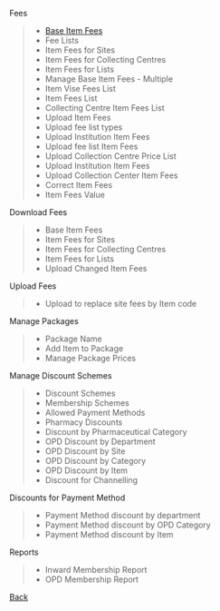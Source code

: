 Fees
> * [Base Item Fees](https://github.com/hmislk/hmis/wiki/Base-Item-Fees)
> * Fee Lists
> * Item Fees for Sites
> * Item Fees for Collecting Centres
> * Item Fees for Lists
> * Manage Base Item Fees - Multiple
> * Item Vise Fees List
> * Item Fees List
> * Collecting Centre Item Fees List
> * Upload Item Fees
> * Upload fee list types
> * Upload Institution Item Fees
> * Upload fee list Item Fees
> * Upload Collection Centre Price List
> * Upload Institution Item Fees
> * Upload Collection Center Item Fees
> * Correct Item Fees
> * Item Fees Value

Download Fees
> * Base Item Fees
> * Item Fees for Sites
> * Item Fees for Collecting Centres
> * Item Fees for Lists
> * Upload Changed Item Fees

Upload Fees
> * Upload to replace site fees by Item code

Manage Packages
> * Package Name
> * Add Item to Package
> * Manage Package Prices

Manage Discount Schemes
> * Discount Schemes
> * Membership Schemes
> * Allowed Payment Methods
> * Pharmacy Discounts
> * Discount by Pharmaceutical Category
> * OPD Discount by Department
> * OPD Discount by Site
> * OPD Discount by Category
> * OPD Discount by Item
> * Discount for Channelling

Discounts for Payment Method
> * Payment Method discount by department
> * Payment Method discount by OPD Category
> * Payment Method discount by Item

Reports
> * Inward Membership Report
> * OPD Membership Report

[Back](https://github.com/hmislk/hmis/wiki/User-Manual)